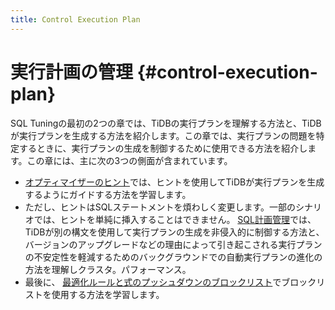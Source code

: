 ```yaml
---
title: Control Execution Plan
---
```


# 実行計画の管理 {#control-execution-plan}

SQL Tuningの最初の2つの章では、TiDBの実行プランを理解する方法と、TiDBが実行プランを生成する方法を紹介します。この章では、実行プランの問題を特定するときに、実行プランの生成を制御するために使用できる方法を紹介します。この章には、主に次の3つの側面が含まれています。

-   [オプティマイザーのヒント](/optimizer-hints.md)では、ヒントを使用してTiDBが実行プランを生成するようにガイドする方法を学習します。
-   ただし、ヒントはSQLステートメントを煩わしく変更します。一部のシナリオでは、ヒントを単純に挿入することはできません。 [SQL計画管理](/sql-plan-management.md)では、TiDBが別の構文を使用して実行プランの生成を非侵入的に制御する方法と、バージョンのアップグレードなどの理由によって引き起こされる実行プランの不安定性を軽減するためのバックグラウンドでの自動実行プランの進化の方法を理解しクラスタ。パフォーマンス。
-   最後に、 [最適化ルールと式のプッシュダウンのブロックリスト](/blocklist-control-plan.md)でブロックリストを使用する方法を学習します。
